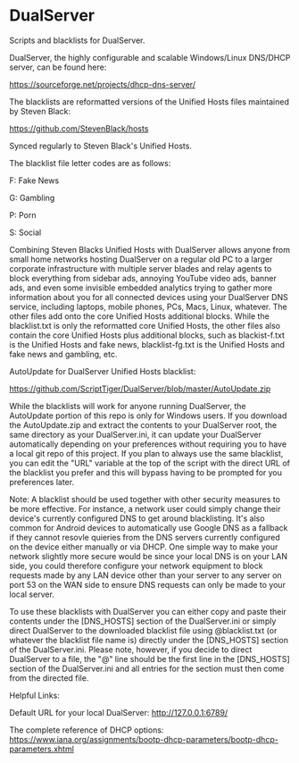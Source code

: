 # DualServer
Scripts and blacklists for DualServer.

DualServer, the highly configurable and scalable Windows/Linux DNS/DHCP server, can be found here:

https://sourceforge.net/projects/dhcp-dns-server/

The blacklists are reformatted versions of the Unified Hosts files maintained by Steven Black:

https://github.com/StevenBlack/hosts

Synced regularly to Steven Black's Unified Hosts.

The blacklist file letter codes are as follows:

F: Fake News

G: Gambling

P: Porn

S: Social

Combining Steven Blacks Unified Hosts with DualServer allows anyone from small home networks hosting DualServer on a regular old PC to a larger corporate infrastructure with multiple server blades and relay agents to block everything from sidebar ads, annoying YouTube video ads, banner ads, and even some invisible embedded analytics trying to gather more information about you for all connected devices using your DualServer DNS service, including laptops, mobile phones, PCs, Macs, Linux, whatever. The other files add onto the core Unified Hosts additional blocks. While the blacklist.txt is only the reformatted core Unified Hosts, the other files also contain the core Unified Hosts plus additional blocks, such as blackist-f.txt is the Unified Hosts and fake news, blacklist-fg.txt is the Unified Hosts and fake news and gambling, etc.

AutoUpdate for DualServer Unified Hosts blacklist:

https://github.com/ScriptTiger/DualServer/blob/master/AutoUpdate.zip

While the blacklists will work for anyone running DualServer, the AutoUpdate portion of this repo is only for Windows users. If you download the AutoUpdate.zip and extract the contents to your DualServer root, the same directory as your DualServer.ini, it can update your DualServer automatically depending on your preferences without requiring you to have a local git repo of this project. If you plan to always use the same blacklist, you can edit the "URL" variable at the top of the script with the direct URL of the blacklist you prefer and this will bypass having to be prompted for you preferences later.

Note: A blacklist should be used together with other security measures to be more effective. For instance, a network user could simply change their device's currently configured DNS to get around blacklisting. It's also common for Android devices to automatically use Google DNS as a fallback if they cannot resovle quieries from the DNS servers currently configured on the device either manually or via DHCP. One simple way to make your network slightly more secure would be since your local DNS is on your LAN side, you could therefore configure your network equipment to block requests made by any LAN device other than your server to any server on port 53 on the WAN side to ensure DNS requests can only be made to your local server.

To use these blacklists with DualServer you can either copy and paste their contents under the [DNS_HOSTS] section of the DualServer.ini or simply direct DualServer to the downloaded blacklist file using @blacklist.txt (or whatever the blacklist file name is) directly under the [DNS_HOSTS] section of the DualServer.ini. Please note, however, if you decide to direct DualServer to a file, the "@" line should be the first line in the [DNS_HOSTS] section of the DualServer.ini and all entries for the section must then come from the directed file.

Helpful Links:

Default URL for your local DualServer: http://127.0.0.1:6789/

The complete reference of DHCP options: https://www.iana.org/assignments/bootp-dhcp-parameters/bootp-dhcp-parameters.xhtml
